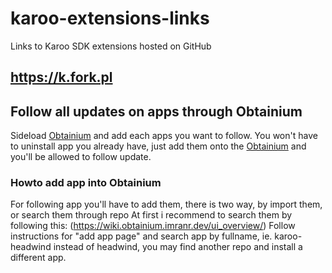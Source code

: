 # karoo-extensions-links
Links to Karoo SDK extensions hosted on GitHub

## https://k.fork.pl


## Follow all updates on apps through Obtainium
Sideload [Obtainium](https://github.com/ImranR98/Obtainium) and add each apps you want to follow.
You won't have to uninstall app you already have, just add them onto the [Obtainium](https://github.com/imranr98/obtainium) and you'll be allowed to follow update.

### Howto add app into Obtainium
For following app you'll have to add them, there is two way, by import them, or search them through repo
At first i recommend to search them by following this: (https://wiki.obtainium.imranr.dev/ui_overview/)
Follow instructions for "add app page" and search app by fullname, ie. karoo-headwind instead of headwind, you may find another repo and install a different app.
